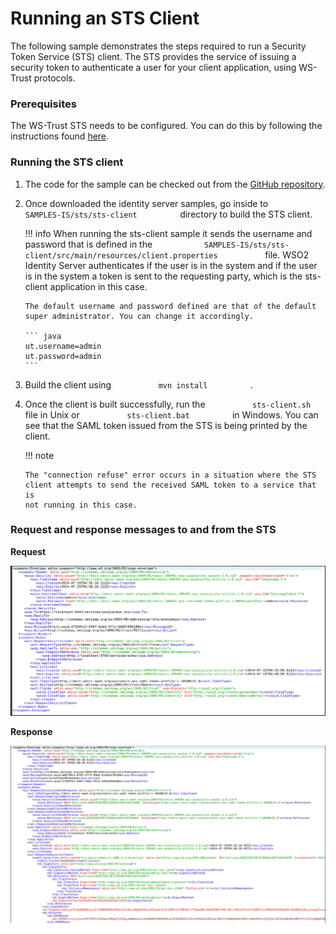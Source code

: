 # Running an STS Client

The following sample demonstrates the steps required to run a Security
Token Service (STS) client. The STS provides the service of issuing a
security token to authenticate a user for your client application, using
WS-Trust protocols.

### Prerequisites

The WS-Trust STS needs to be configured. You can do this by following
the instructions found
[here](../../learn/configuring-ws-trust-security-token-service).

### Running the STS client

1.  The code for the sample can be checked out from the [GitHub
    repository](https://github.com/wso2/samples-is).

2.  Once downloaded the identity server samples, go inside to
    `           SAMPLES-IS/sts/sts-client          `
    directory to build the STS client.  

    !!! info 
        When running the sts-client sample it sends the username and
        password that is defined in the
        `            SAMPLES-IS/sts/sts-client/src/main/resources/client.properties           `
        file. WSO2 Identity Server authenticates if the user is in the
        system and if the user is in the system a token is sent to the
        requesting party, which is the sts-client application in this case.

        The default username and password defined are that of the default
        super administrator. You can change it accordingly.

        ``` java
        ut.username=admin
        ut.password=admin
        ```

3.  Build the client using `           mvn install          ` .

4.  Once the client is built successfully, run the
    `           sts-client.sh          ` file in Unix or
    `           sts-client.bat          ` in Windows. You can see that
    the SAML token issued from the STS is being printed by the client.

    !!! note
    
        The "connection refuse" error occurs in a situation where the STS
        client attempts to send the received SAML token to a service that is
        not running in this case.
    

### Request and response messages to and from the STS

**Request**

![request-to-sts](../assets/img/using-wso2-identity-server/request-to-sts.png) 

**Response**

![response-from-sts](../assets/img/using-wso2-identity-server/response-from-sts.png) 
